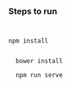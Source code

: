 <h3>Steps to run</h3>
<code>
<p>npm install</p>
  bower install<br />
  npm run serve<br />
</code>
